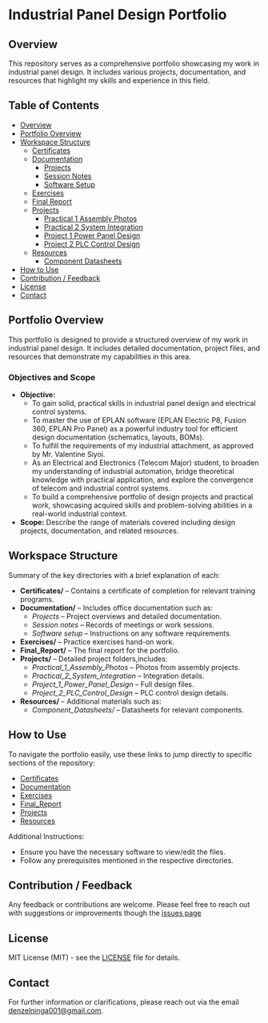 # Industrial Panel Design Portfolio

## Overview
This repository serves as a comprehensive portfolio showcasing my work in industrial panel design. It includes various projects, documentation, and resources that highlight my skills and experience in this field.
## Table of Contents
- [Overview](#overview)
- [Portfolio Overview](#portfolio-overview)
- [Workspace Structure](#workspace-structure)
  - [Certificates](./Certificates/)
  - [Documentation](#documentation)
    - [Projects](./Documentation/Projects/)
    - [Session Notes](./Documentation/Session%20notes/)
    - [Software Setup](./Documentation/Software%20setup/)
  - [Exercises](./Exercises/)
  - [Final Report](./Final_Report/)
  - [Projects](#projects)
    - [Practical 1 Assembly Photos](./Projects/Practical_1_Assembly_Photos/)
    - [Practical 2 System Integration](./Projects/Practical_2_System_Integration/)
    - [Project 1 Power Panel Design](./Projects/Project_1_Power_Panel_Design/)
    - [Project 2 PLC Control Design](./Projects/Project_2_PLC_Control_Design/)
  - [Resources](./Resources/)
    - [Component Datasheets](./Resources/Component_Datasheets/)
- [How to Use](#how-to-use)
- [Contribution / Feedback](#contribution--feedback)
- [License](#license)
- [Contact](#contact)

## Portfolio Overview
This portfolio is designed to provide a structured overview of my work in industrial panel design. It includes detailed documentation, project files, and resources that demonstrate my capabilities in this area.
### Objectives and Scope
- **Objective:** 
  - To gain solid, practical skills in industrial panel design and electrical control systems.
  - To master the use of EPLAN software (EPLAN Electric P8, Fusion 360, EPLAN Pro Panel) as a powerful industry tool for efficient design documentation (schematics, layouts, BOMs).
  - To fulfill the requirements of my industrial attachment, as approved by Mr. Valentine Siyoi.
  - As an Electrical and Electronics (Telecom Major) student, to broaden my understanding of industrial automation, bridge theoretical knowledge with practical application, and explore the convergence of telecom and industrial control systems.
  - To build a comprehensive portfolio of design projects and practical work, showcasing acquired skills and problem-solving abilities in a real-world industrial context.
- **Scope:** Describe the range of materials covered including design projects, documentation, and related resources.



## Workspace Structure
Summary of the key directories with a brief explanation of each:
- **Certificates/** – Contains a certificate of completion for relevant training programs.
- **Documentation/** – Includes office documentation such as:
  - *Projects* – Project overviews and detailed documentation.
  - *Session notes* – Records of meetings or work sessions.
  - *Software setup* – Instructions on any software requirements.
- **Exercises/** – Practice exercises hand-on work.
- **Final_Report/** – The final report for the portfolio.
- **Projects/** – Detailed project folders,includes:
  - *Practical_1_Assembly_Photos* – Photos from assembly projects.
  - *Practical_2_System_Integration* – Integration details.
  - *Project_1_Power_Panel_Design* – Full design files.
  - *Project_2_PLC_Control_Design* – PLC control design details.
- **Resources/** – Additional materials such as:
  - *Component_Datasheets/* – Datasheets for relevant components.

## How to Use

To navigate the portfolio easily, use these links to jump directly to specific sections of the repository:

- [Certificates](./Certificates/)
- [Documentation](./Documentation/)
- [Exercises](./Exercises/)
- [Final_Report](./Final_Report/)
- [Projects](./Projects/)
- [Resources](./Resources/)

Additional Instructions:
- Ensure you have the necessary software to view/edit the files.
- Follow any prerequisites mentioned in the respective directories.
## Contribution / Feedback
Any feedback or contributions are welcome. Please feel free to reach out with suggestions or improvements though the [issues page](https://github.com/plochoidysis-ojwege/Industrial-Panel-Design/issues)

## License
MIT License (MIT) - see the [LICENSE](LICENSE) file for details.

## Contact
For further information or clarifications, please reach out via the email [denzelninga001@gmail.com](mailto:denzelninga001@gmail.com).
